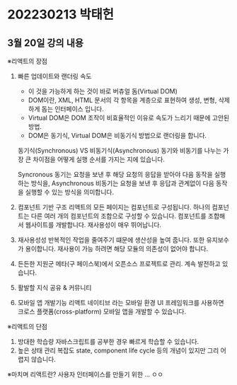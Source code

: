 # 202230213 박태헌
## 3월 20일 강의 내용

※리액트의 장점

1. 빠른 업데이트와 랜더링 속도
     - 이 것을 가능하게 하는 것이 바로 버츄얼 돔(Virtual DOM)
     - DOM이란, XML, HTML 문서의 각 항목을 계층으로 표현하여 생성, 변형, 삭제하게 돕는 인터페이스 입니다.
     - Virtual DOM은 DOM 조작이 비효율적인 이유로 속도가 느리기 때문에 고안된 방법.
     - DOM은 동기식, Virtual DOM은 비동기식 방법으로 랜더링을 합니다.
	
    동기식(Synchronous) VS 비동기식(Asynchronous)
	동기와 비동기를 나누는 가장 큰 차이점을 어떻게 실행 순서를 가지는 지에 있습니다.

	Syncronous 동기는 요청을 보낸 후 해당 요청의 응답을 받아야 다음 동작을 실행하는 방식을,
	Asynchronous 비동기는 요청을 보낸 후 응답과 관계없이 다음 동작을 실행할 수 있는 방식을 의미합니다.

2. 컴포넌트 기반 구조
    리액트의 모든 페이지는 컴포넌트로 구성됩니다.
    하나의 컴포넌트는 다른 여러 개의 컴포넌트의 조합으로 구성할 수 있습니다.
    컴포넌트를 조합해서 웹사이트를 개발합니다.
    재사용성이 매우 뛰어납니다.

3. 재사용성성
    반복적인 작업을 줄여주기 떄문에 생산성을 높여 줍니다.
    또한 유지보수가 용이합니다. 
    재사용이 가능 하려면 해당 모듈의 의존성이 없어야 합니다.

4. 든든한 지원군
    메타(구 페이스북)에서 오픈소스 프로젝트로 관리. 계속 발전하고 있습니다. 

5. 활발할 지식 공유 & 커뮤니티

6. 모바일 앱 개발기능
    리액트 네이티브 라는 모바일 환경 UI 프레임워크를 사용하면 크로스 플랫폼(cross-platform) 모바일 앱을 개발할 수 있습니다.

※리액트의 단점

1. 방대한 학습량
    자바스크립트를 공부한 경우 빠르게 학습할 수 있습니다.
2. 높은 상태 관리 복잡도
    state, component life cycle 등의 개념이 있지만 그리 어렵지 않습니다.


※마치며
    리액트란? 
        사용자 인터페이스를 만들기 위한 ...
        ㅇㅇ